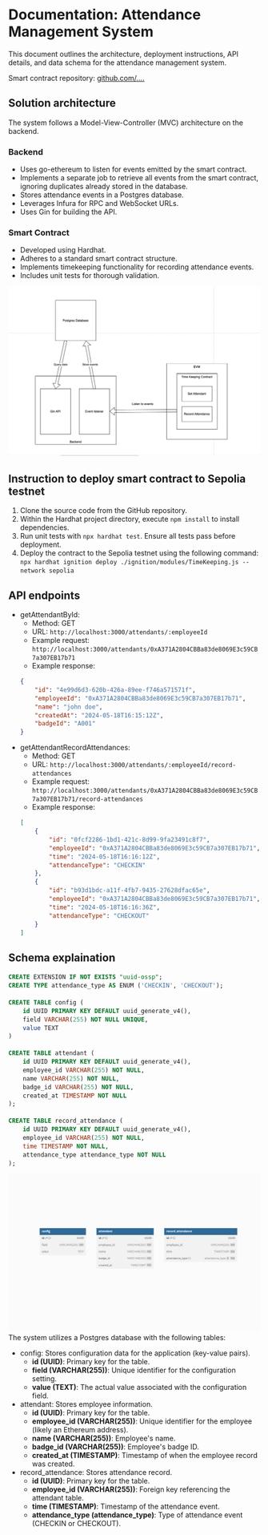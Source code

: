 
# Documentation: Attendance Management System
This document outlines the architecture, deployment instructions, API details, and data schema for the attendance management system.

Smart contract repository: [github.com/....](https://github.com/huynhdongduong8991/timekeeping-smartcontract)

## Solution architecture
The system follows a Model-View-Controller (MVC) architecture on the backend.
### Backend
- Uses go-ethereum to listen for events emitted by the smart contract.
- Implements a separate job to retrieve all events from the smart contract, ignoring duplicates already stored in the database.
- Stores attendance events in a Postgres database.
- Leverages Infura for RPC and WebSocket URLs.
- Uses Gin for building the API.
### Smart Contract
- Developed using Hardhat.
- Adheres to a standard smart contract structure.
- Implements timekeeping functionality for recording attendance events.
- Includes unit tests for thorough validation.

![alt text](./images/Architecture.png)

## Instruction to deploy smart contract to Sepolia testnet
1. Clone the source code from the GitHub repository.
2. Within the Hardhat project directory, execute ```npm install``` to install dependencies.
3. Run unit tests with ```npx hardhat test```. Ensure all tests pass before deployment.
4. Deploy the contract to the Sepolia testnet using the following command:
```npx hardhat ignition deploy ./ignition/modules/TimeKeeping.js --network sepolia```

## API endpoints
- getAttendantById:
    - Method: GET
    - URL: ```http://localhost:3000/attendants/:employeeId```
    - Example request: ```http://localhost:3000/attendants/0xA371A2804CBBa83de8069E3c59CB7a307EB17b71```
    - Example response:
    ```JSON
    {
        "id": "4e99d6d3-620b-426a-89ee-f746a571571f",
        "employeeId": "0xA371A2804CBBa83de8069E3c59CB7a307EB17b71",
        "name": "john doe",
        "createdAt": "2024-05-18T16:15:12Z",
        "badgeId": "A001"
    }
    ```
- getAttendantRecordAttendances:
    - Method: GET
    - URL: ```http://localhost:3000/attendants/:employeeId/record-attendances```
    - Example request: ```http://localhost:3000/attendants/0xA371A2804CBBa83de8069E3c59CB7a307EB17b71/record-attendances```
    - Example response:
    ```JSON
    [
        {
            "id": "0fcf2286-1bd1-421c-8d99-9fa23491c8f7",
            "employeeId": "0xA371A2804CBBa83de8069E3c59CB7a307EB17b71",
            "time": "2024-05-18T16:16:12Z",
            "attendanceType": "CHECKIN"
        },
        {
            "id": "b93d1bdc-a11f-4fb7-9435-27628dfac65e",
            "employeeId": "0xA371A2804CBBa83de8069E3c59CB7a307EB17b71",
            "time": "2024-05-18T16:16:36Z",
            "attendanceType": "CHECKOUT"
        }
    ]
    ```

## Schema explaination
```SQL
CREATE EXTENSION IF NOT EXISTS "uuid-ossp";
CREATE TYPE attendance_type AS ENUM ('CHECKIN', 'CHECKOUT');

CREATE TABLE config (
    id UUID PRIMARY KEY DEFAULT uuid_generate_v4(),
    field VARCHAR(255) NOT NULL UNIQUE,
    value TEXT
)

CREATE TABLE attendant (
    id UUID PRIMARY KEY DEFAULT uuid_generate_v4(),
    employee_id VARCHAR(255) NOT NULL,
    name VARCHAR(255) NOT NULL,
    badge_id VARCHAR(255) NOT NULL,
    created_at TIMESTAMP NOT NULL
);

CREATE TABLE record_attendance (
    id UUID PRIMARY KEY DEFAULT uuid_generate_v4(),
    employee_id VARCHAR(255) NOT NULL,
    time TIMESTAMP NOT NULL,
    attendance_type attendance_type NOT NULL
);
```
![alt text](./images/Db_schema.png)
The system utilizes a Postgres database with the following tables:
- config: Stores configuration data for the application (key-value pairs).
    - **id (UUID)**: Primary key for the table.
    - **field (VARCHAR(255))**: Unique identifier for the configuration setting.
    - **value (TEXT)**: The actual value associated with the configuration field.
- attendant: Stores employee information.
    - **id (UUID)**: Primary key for the table.
    - **employee_id (VARCHAR(255))**: Unique identifier for the employee (likely an Ethereum address).
    - **name (VARCHAR(255))**: Employee's name.
    - **badge_id (VARCHAR(255))**: Employee's badge ID.
    - **created_at (TIMESTAMP)**: Timestamp of when the employee record was created.
- record_attendance: Stores attendance record.
    - **id (UUID)**: Primary key for the table.
    - **employee_id (VARCHAR(255))**: Foreign key referencing the attendant table.
    - **time (TIMESTAMP)**: Timestamp of the attendance event.
    - **attendance_type (attendance_type)**: Type of attendance event (CHECKIN or CHECKOUT).
